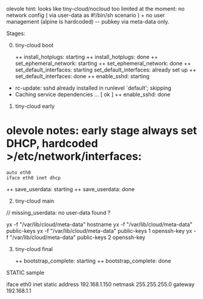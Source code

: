olevole hint: looks like tiny-cloud/nocloud too limited at the moment: no network config
( via user-data as #!/bin/sh scenario ) + no user management (alpine is hardcoded) --
pubkey via meta-data only.

Stages:

0) tiny-cloud boot

   ++ install_hotplugs: starting
   ++ install_hotplugs: done
   ++ set_ephemeral_network: starting
   ++ set_ephemeral_network: done
   ++ set_default_interfaces: starting
set_default_interfaces: already set up
   ++ set_default_interfaces: done
   ++ enable_sshd: starting
 * rc-update: sshd already installed in runlevel `default'; skipping
 * Caching service dependencies ...                                                                                                                   [ ok ]
   ++ enable_sshd: done

1) tiny-cloud early

# olevole notes: early stage always set DHCP, hardcoded >/etc/network/interfaces:
```
auto eth0
iface eth0 inet dhcp
```

   ++ save_userdata: starting
   ++ save_userdata: done


2) tiny-cloud main

// missing_userdata: no user-data found ?

yx -f "/var/lib/cloud/meta-data" hostname
yx -f "/var/lib/cloud/meta-data" public-keys
yx -f "/var/lib/cloud/meta-data" public-keys 1 openssh-key
yx -f "/var/lib/cloud/meta-data" public-keys 2 openssh-key


3) tiny-cloud final

   ++ bootstrap_complete: starting
   ++ bootstrap_complete: done




STATIC sample

iface eth0 inet static
        address 192.168.1.150
        netmask 255.255.255.0
        gateway 192.168.1.1
